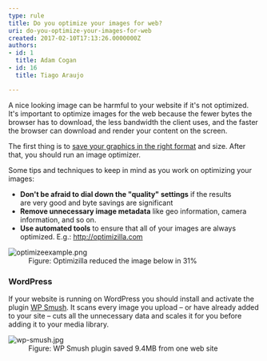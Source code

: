 ```yaml
---
type: rule
title: Do you optimize your images for web?
uri: do-you-optimize-your-images-for-web
created: 2017-02-10T17:13:26.0000000Z
authors:
- id: 1
  title: Adam Cogan
- id: 16
  title: Tiago Araujo

---
```




<span class='intro'> A nice looking image can be harmful to your website if it's not optimized. It's important to optimize images for the web because the fewer bytes the browser has to download, the less bandwidth the client uses, and the faster the browser can download and render your content on the screen.​<br> </span>

<p>The first&#160;thing is to <a href="/_layouts/15/FIXUPREDIRECT.ASPX?WebId=3dfc0e07-e23a-4cbb-aac2-e778b71166a2&amp;TermSetId=07da3ddf-0924-4cd2-a6d4-a4809ae20160&amp;TermId=b31a3b62-54d2-4726-a246-5f6d01766eb4">save your graphics in the right format</a>&#160;​and size.&#160;After that, you should run an image optimizer.&#160;<br></p><p>Some tips and techniques to keep in mind as you work on optimizing your images&#58;<br></p><ul><li> 
      <b style="background-color&#58;initial;">Don't be afraid to dial down the &quot;quality&quot; settings</b><span style="background-color&#58;initial;"> if the results are&#160;very good and byte savings are significant</span><br></li><li>
      <b>Remove unnecessary image metadata</b>&#160;like&#160;geo information, camera information, and so on.&#160;<br></li><li> 
      <b>Use</b><b> automated tools</b> to&#160;ensure that all of your images are always optimized. E.g.&#58; <a href="http&#58;//optimizilla.com/" target="_blank">http&#58;//optimizilla.com​ </a> 

   </li></ul><dl class="image"><dt> <img src="./optimizeexample.png" alt="optimizeexample.png" /> </dt><dd>Figure&#58; Optimizilla reduced the image below in 31%<br></dd></dl> 
<h3 class="ssw15-rteElement-H3">WordPress <br></h3><p>If your website is running on WordPress you should install and activate the plugin <a href="https&#58;//wordpress.org/plugins/wp-smushit/" target="_blank">WP Smush</a>. It scans every image you upload – or have already added to your site – cuts all the unnecessary data and scales it for you before adding it to your media library. <br></p><dl class="image"><dt> <img src="./wp-smush.jpg" alt="wp-smush.jpg" /> <br>
   </dt><dd>Figure&#58; WP Smush plugin saved 9.4MB from one web site</dd></dl>


